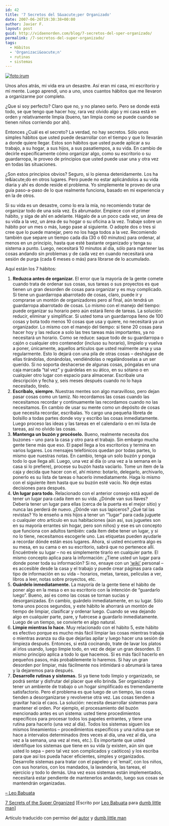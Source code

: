 ```yaml
---
id: 42
title: '7 Secretos del S&uacute;per Organizado'
date: 2007-06-26T19:30:38+00:00
author: Javier F.
layout: post
guid: http://vidaenorden.com/blog/7-secretos-del-sper-organizado/
permalink: /7-secretos-del-super-organizado/
tags:
  - Hábitos
  - 'Organizaci&oacute;n'
  - rutinas
  - sistemas
---
```

[<img src="http://localhost/blog/wp-content/uploads/2007/06/pins.png" class="left" alt="foto:irum" />](http://www.sxc.hu/photo/771486 "foto:irum")

Unos años atrás, mi vida era un desastre. Así eran mi casa, mi escritorio y mi mente. Luego aprendí, uno a uno, unos cuantos hábitos que me llevaron a organizarme por completo.

¿Que si soy perfecto? Claro que no, y no planeo serlo. Pero se donde está todo, se que tengo que hacer hoy, rara vez olvido algo y mi casa está en orden y relativamente limpia (bueno, tan limpia como se puede cuando se tienen niños corriendo por ahí).

Entonces ¿Cuál es el secreto? La verdad, no hay secretos. Sólo unos simples hábitos que usted puede desarrollar con el tiempo y que lo llevarán a donde quiere llegar. Estos son hábitos que usted puede aplicar a su trabajo, a su hogar, a sus hijos, a sus pasatiempos, a su vida. En cambio de decirle específicamente cómo organizar algo, como su escritorio o su guardarropa, le proveo de principios que usted puede usar una y otra vez en todas las situaciones.

¿Son estos principios obvios? Seguro, si lo piensa detenidamente. Los ha le&íacute;do en otros lugares. Pero puede no estar aplicándolos a su vida diaria y ahí es donde reside el problema. Yo simplemente le proveo de una guía paso-a-paso de lo que realmente funciona, basado en mi experiencia y en la de otros.

Si su vida es un desastre, como lo era la mía, no recomiendo tratar de organizar todo de una sola vez. Es abrumador. Empiece con el primer hábito, y siga de ahí en adelante. Hágalo de a un poco cada vez, un área de su vida a la vez, un área de su hogar o su oficina a la vez. Trabaje sobre un hábito por un mes o más, luego pase al siguiente. O adopte dos o tres si cree que lo puede manejar, pero no los haga todos a la vez. Recomiendo también que separe un tiempo cada día (30 o 60 minutos) para ordenar, al menos en un principio, hasta que esté bastante organizado y tenga su sistema a punto. Luego, necesitará 10 minutos al día, sólo para mantener las cosas andando sin problemas y de cada vez en cuando necesitará una sesión de purga (cada 6 meses o más) para librarse de lo acumulado.

Aquí están los 7 hábitos:

  1. **Reduzca antes de organizar.** El error que la mayoría de la gente comete cuando trata de ordenar sus cosas, sus tareas o sus proyectos es que tienen un gran desorden de cosas para organizar y es muy complicado. Si tiene un guardarropa abarrotado de cosas, claro, puede ir y comprarse un montón de organizadores pero al final, aún tendrá un guardarropa abarrotado de cosas. Lo mismo con el manejo del tiempo: puede organizar su horario pero aún estará lleno de tareas. La solución: reducir, eliminar y simplificar. Si usted toma un guardarropa lleno de 100 cosas y bota todo menos 10 cosas que usa y quiere, no necesitará ya un organizador. Lo mismo con el manejo del tiempo: si tiene 20 cosas para hacer hoy y las reduce a solo las tres tareas más importantes, ya no necesitará un horario. Como se reduce: saque todo de su guardarropa o cajón o cualquier otro contenedor (incluso su horario), límpielo y vuelva a poner, únicamente, aquellos artículos que usted realmente ama y usa regularmente. Esto lo dejará con una pila de otras cosas – deshágase de ellas tirándolas, donándolas, vendiéndolas o regalándoselas a un ser querido. Si no soporta deshacerse de algunas cosas, póngalas en una caja marcada “tal vez” y guárdelas en su ático, en su sótano o en cualquier otro lugar con espacio para almacenar. Escríbale una descripción y fecha y, seis meses después cuando no lo haya necesitado, tírelo.
  2. **Escríbalo, siempre.** Nuestras mentes son algo maravilloso, pero dejan pasar cosas como un tamiz. No recordamos las cosas cuando las necesitamos recordar y continuamente las recordamos cuando no las necesitamos. En cambio de usar su mente como un depósito de cosas que necesita recordar, escríbalas. Yo cargo una pequeña libreta de bolsillo a todas partes donde voy y escribo las cosas inmediatamente. Luego proceso las ideas y las tareas en el calendario o en mi lista de tareas, así no olvido las cosas.
  3. **Mantenga un buzón y procéselo.** Bueno, realmente necesita dos buzones – uno para la casa y otro para el trabajo. Sin embargo mucha gente tiene más que eso. El papel llega a los escritorios y termina en varios lugares. Los mensajes telefónicos quedan por todas partes, lo mismo que nuestras notas. En cambio, tenga un solo buzón y ponga todo lo que llega allí. Luego, una vez al día (o una vez a la semana en la casa si lo prefiere), procese su buzón hasta vaciarlo. Tome un ítem de la caja y decida que hacer con el, ahí mismo: botarlo, delegarlo, archivarlo, ponerlo es su lista de tareas o hacerlo inmediatamente. Haga lo mismo con el siguiente ítem hasta que su buzón esté vacío. No deje estas decisiones para después.
  4. **Un lugar para todo.** Relacionado con el anterior consejo está aquel de tener un lugar para cada ítem en su vida. ¿Dónde van sus llaves? Debería tener un lugar para ellas (cerca de la puerta es el mejor sitio) y nunca las perderá de nuevo. ¿Dónde van sus lapiceros? ¿Qué tal las revistas? Yo le ense&nacute;o a mis hijos a tener un ‘”lugar” para cada juguete o cualquier otro artículo en sus habitaciones (aún así, sus juguetes son en su mayoría errantes sin hogar, pero son niños) y ese es un concepto que funciona con adultos también: cada ítem debe tener un lugar, y si no lo tiene, necesitamos escogerle uno. Las etiquetas pueden ayudarle a recordar dónde están esos lugares. Ahora, si usted encuentra algo es su mesa, en su cama o en su escritorio, sabrá que no pertenece allí. Encuéntrele su lugar – no es simplemente tirarlo en cualquier parte. El mismo concepto aplica para la información: ¿Tiene usted un lugar para donde poner toda su información? Si no, ensaye con un [‘wiki’](http://es.wikipedia.org/wiki/Wiki) personal – es accesible desde la casa y el trabajo y puede crear páginas para cada tipo de información en su vida – horarios, metas, tareas, películas a ver, libros a leer, notas sobre proyectos, etc.
  5. **Guárdelo inmediatamente.** La mayoría de la gente tiene el hábito de poner algo en la mesa o en su escritorio con la intención de “guardarlo luego”. Bueno, así es como las cosas se tornan sucias y desorganizadas. En cambio, guárdelo inmediatamente, en su lugar. Sólo toma unos pocos segundos, y este hábito le ahorrará un montón de tiempo de limpiar, clasificar y ordenar luego. Cuando se vea dejando algo en cualquier parte, pare, y fuércese a guardarlo inmediatamente. Luego de un tiempo, se convierte en algo natural.
  6. **Limpie mientras lo hace.** Muy relacionado con el hábito 5, este hábito es efectivo porque es mucho más fácil limpiar las cosas mientras trabaja o mientras avanza su día que dejarlas apilar y luego hacer una sesión de limpieza después. Entonces, si está cocinando, trate de lavar los platos al irlos usando, luego limpie todo, en vez de dejar un gran desorden. El mismo principio aplica a todo lo que hacemos. Si es más fácil hacerlo en pequeños pasos, más probablemente lo haremos. Si hay un gran desorden por limpiar, más fácilmente nos intimidará o abrumará la tarea y la dejaremos para después.
  7. **Desarrolle rutinas y sistemas.** Si ya tiene todo limpio y organizado, se podrá sentar y disfrutar del placer que ello brinda. Ser organizado y tener un ambiente de trabajo o un hogar simplificado es tremendamente satisfactorio. Pero el problema es que luego de un tiempo, las cosas tienden a desorganizarse y revolverse otra vez. Las cosas tienden a gravitar hacia el caos. La solución: necesita desarrollar sistemas para mantener el orden. Por ejemplo, el procesamiento del buzón mencionado antes es un sistema: usted tiene procedimientos específicos para procesar todos los papeles entrantes, y tiene una rutina para hacerlo (una vez al día). Todos los sistemas siguen los mismos lineamientos – procedimientos específicos y una rutina que se hace a intervalos determinados (tres veces al día, una vez al día, una vez a la semana, una vez al mes, etc.). Es importante que usted identifique los sistemas que tiene en su vida (y existen, aún sin que usted lo sepa – pero tal vez son complicados y caóticos) y los escriba para que así los pueda hacer eficientes, simples y organizados. Desarrolle sistemas para tratar con el papeleo y el ‘email’, con los niños, con sus horarios, con los mandados, la lavandería, las tareas, el ejercicio y todo lo demás. Una vez esos sistemas están implementados, necesitará estar pendiente de mantenerlos andando, luego sus cosas se mantendrán organizadas.

[&#8211; Leo Babuata](http://zenhabits.net/)

[7 Secrets of the Super Organized](http://www.dumblittleman.com/2007/06/7-secrets-of-super-organized.html) [Escrito por [Leo Babuata](http://zenhabits.net/) para [dumb little man](http://www.dumblittleman.com/)]

Artículo traducido con permiso del [autor](http://zenhabits.net/2007/02/my-story/) y [dumb little man](http://about.dumblittleman.com/home)